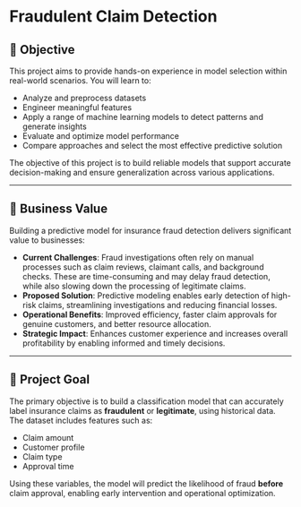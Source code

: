 # Fraudulent Claim Detection

## 🎯 Objective

This project aims to provide hands-on experience in model selection within real-world scenarios. You will learn to:

- Analyze and preprocess datasets
- Engineer meaningful features
- Apply a range of machine learning models to detect patterns and generate insights
- Evaluate and optimize model performance
- Compare approaches and select the most effective predictive solution

The objective of this project is to build reliable models that support accurate decision-making and ensure generalization across various applications.

---

## 💼 Business Value

Building a predictive model for insurance fraud detection delivers significant value to businesses:

- **Current Challenges**: Fraud investigations often rely on manual processes such as claim reviews, claimant calls, and background checks. These are time-consuming and may delay fraud detection, while also slowing down the processing of legitimate claims.
- **Proposed Solution**: Predictive modeling enables early detection of high-risk claims, streamlining investigations and reducing financial losses.
- **Operational Benefits**: Improved efficiency, faster claim approvals for genuine customers, and better resource allocation.
- **Strategic Impact**: Enhances customer experience and increases overall profitability by enabling informed and timely decisions.

---

## 🧠 Project Goal

The primary objective is to build a classification model that can accurately label insurance claims as **fraudulent** or **legitimate**, using historical data. The dataset includes features such as:

- Claim amount
- Customer profile
- Claim type
- Approval time

Using these variables, the model will predict the likelihood of fraud **before** claim approval, enabling early intervention and operational optimization.
